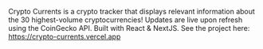 Crypto Currents is a crypto tracker that displays relevant information about the 30 highest-volume cryptocurrencies! Updates are live upon refresh using the CoinGecko API. Built with React & NextJS. See the project here: https://crypto-currents.vercel.app
